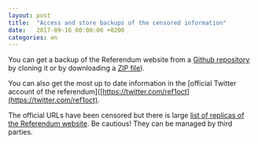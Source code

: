 ```yaml
---
layout: post
title:  "Access and store backups of the censored information"
date:   2017-09-16 00:00:00 +0200
categories: en
---
```

You can get a backup of the Referendum website from a [Github repository]([GrenderG/referendum_cat_mirror](https://github.com/GrenderG/referendum_cat_mirror)) by cloning it or by downloading a [ZIP file](https://github.com/GrenderG/referendum_cat_mirror/archive/master.zip)).

You can also get the most up to date information in the [official Twitter account of the referendum]([https://twitter.com/ref1oct](https://twitter.com/ref1oct).

The official URLs have been censored but there is large [list of replicas of the Referendum website](https://github.com/GrenderG/referendum_cat_mirror#lista-de-mirrors). Be cautious! They can be managed by third parties.

